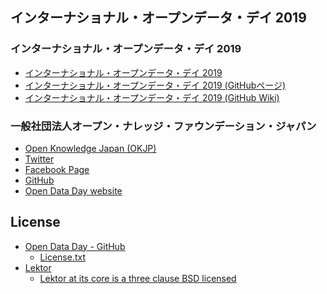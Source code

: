 インターナショナル・オープンデータ・デイ 2019
------

### インターナショナル・オープンデータ・デイ 2019

* [インターナショナル・オープンデータ・デイ 2019](http://odd.okfn.jp/)
* [インターナショナル・オープンデータ・デイ 2019 (GitHubページ)](https://github.com/okfj/odd19)
* [インターナショナル・オープンデータ・デイ 2019 (GitHub Wiki)](https://github.com/okfj/odd19/wiki)

### 一般社団法人オープン・ナレッジ・ファウンデーション・ジャパン

* [Open Knowledge Japan (OKJP)](http://okfn.jp/)
* [Twitter](https://twitter.com/okfj)
* [Facebook Page](https://www.facebook.com/OKFjp)
* [GitHub](https://github.com/okfj)
* [Open Data Day website](http://opendataday.org/)

License
-----
* [Open Data Day - GitHub](https://github.com/okfn/opendataday)
    - [License.txt](https://raw.githubusercontent.com/okfn/opendataday/master/License.txt)
* [Lektor](https://www.getlektor.com/)
    - [Lektor at its core is a three clause BSD licensed](https://raw.githubusercontent.com/lektor/lektor/master/LICENSE)

